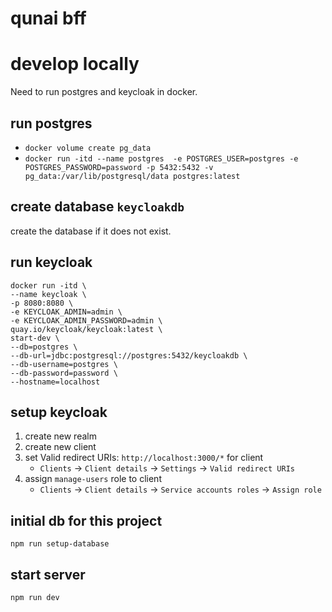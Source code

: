 # qunai bff


# develop locally
Need to run postgres and keycloak in docker.
## run postgres
- `docker volume create pg_data`
- `docker run -itd --name postgres  -e POSTGRES_USER=postgres -e POSTGRES_PASSWORD=password -p 5432:5432 -v pg_data:/var/lib/postgresql/data postgres:latest`
## create database `keycloakdb`
create the database if it does not exist.
## run keycloak
```
docker run -itd \
--name keycloak \
-p 8080:8080 \
-e KEYCLOAK_ADMIN=admin \
-e KEYCLOAK_ADMIN_PASSWORD=admin \
quay.io/keycloak/keycloak:latest \
start-dev \
--db=postgres \
--db-url=jdbc:postgresql://postgres:5432/keycloakdb \
--db-username=postgres \
--db-password=password \
--hostname=localhost
```
## setup keycloak
1. create new realm
2. create new client
3. set Valid redirect URIs: `http://localhost:3000/*` for client
   - `Clients` -> `Client details` -> `Settings` -> `Valid redirect URIs`
4. assign `manage-users` role to client
   - `Clients` -> `Client details` -> `Service accounts roles` -> `Assign role`

## initial db for this project
`npm run setup-database`
## start server
`npm run dev`
